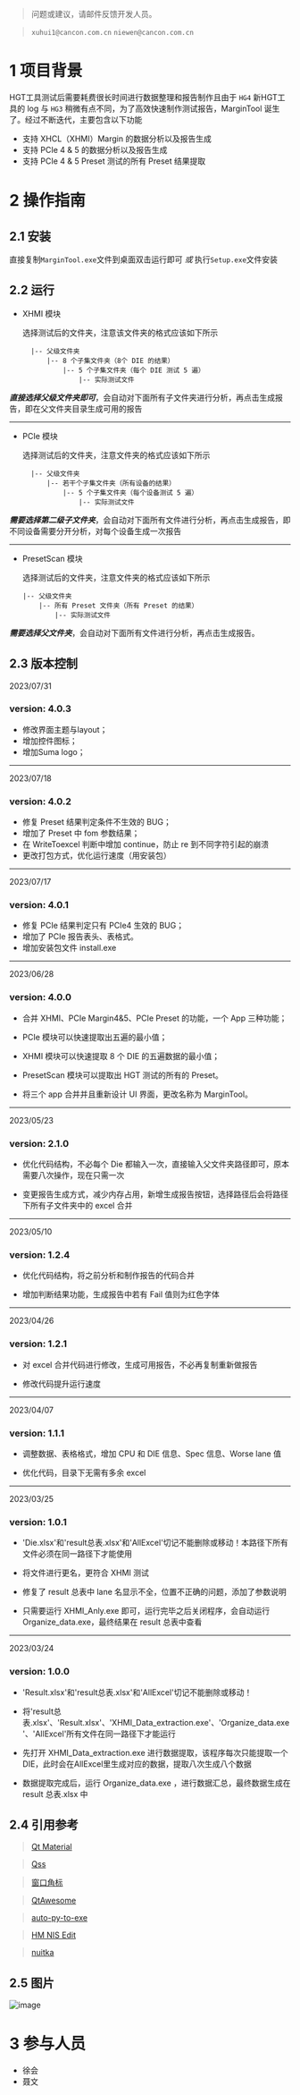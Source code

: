 > 问题或建议，请邮件反馈开发人员。

> `xuhui1@cancon.com.cn`
> `niewen@cancon.com.cn`

# 1 项目背景

HGT工具测试后需要耗费很长时间进行数据整理和报告制作且由于 `HG4` 新HGT工具的 log 与 `HG3` 稍微有点不同，为了高效快速制作测试报告，MarginTool 诞生了。经过不断迭代，主要包含以下功能

- 支持 XHCL（XHMI）Margin 的数据分析以及报告生成
- 支持 PCIe 4 & 5 的数据分析以及报告生成
- 支持 PCIe 4 & 5 Preset 测试的所有 Preset 结果提取

# 2 操作指南

## 2.1 安装

直接复制`MarginTool.exe`文件到桌面双击运行即可 *或* 执行`Setup.exe`文件安装

## 2.2 运行

- XHMI 模块
  
   选择测试后的文件夹，注意该文件夹的格式应该如下所示
  
        |-- 父级文件夹
            |-- 8 个子集文件夹（8个 DIE 的结果）
                |-- 5 个子集文件夹（每个 DIE 测试 5 遍）
                    |-- 实际测试文件

***直接选择父级文件夹即可***，会自动对下面所有子文件夹进行分析，再点击生成报告，即在父文件夹目录生成可用的报告

---

- PCIe 模块
  
  选择测试后的文件夹，注意文件夹的格式应该如下所示
  
        |-- 父级文件夹
            |-- 若干个子集文件夹（所有设备的结果）
                |-- 5 个子集文件夹（每个设备测试 5 遍）
                    |-- 实际测试文件

***需要选择第二级子文件夹***，会自动对下面所有文件进行分析，再点击生成报告，即不同设备需要分开分析，对每个设备生成一次报告

---

- PresetScan 模块
  
  选择测试后的文件夹，注意文件夹的格式应该如下所示
  
      |-- 父级文件夹
          |-- 所有 Preset 文件夹（所有 Preset 的结果）
              |-- 实际测试文件

***需要选择父文件夹***，会自动对下面所有文件进行分析，再点击生成报告。

## 2.3 版本控制

2023/07/31

### version: 4.0.3

- 修改界面主题与layout；
- 增加控件图标；
- 增加Suma logo；

---

2023/07/18

### version: 4.0.2

- 修复 Preset 结果判定条件不生效的 BUG；
- 增加了 Preset 中 fom 参数结果；
- 在 WriteToexcel 判断中增加 continue，防止 re 到不同字符引起的崩溃
- 更改打包方式，优化运行速度（用安装包）

---

2023/07/17

### version: 4.0.1

- 修复 PCIe 结果判定只有 PCIe4 生效的 BUG；
- 增加了 PCIe 报告表头、表格式。
- 增加安装包文件 install.exe

---

2023/06/28

### version: 4.0.0

- 合并 XHMI、PCIe Margin4&5、PCIe Preset 的功能，一个 App 三种功能；

- PCIe 模块可以快速提取出五遍的最小值； 

- XHMI 模块可以快速提取 8 个 DIE 的五遍数据的最小值； 

- PresetScan 模块可以提取出 HGT 测试的所有的 Preset。

- 将三个 app 合并并且重新设计 UI 界面，更改名称为 MarginTool。

---

2023/05/23

### version: 2.1.0

- 优化代码结构，不必每个 Die 都输入一次，直接输入父文件夹路径即可，原本需要八次操作，现在只需一次

- 变更报告生成方式，减少内存占用，新增生成报告按钮，选择路径后会将路径下所有子文件夹中的 excel 合并

---

2023/05/10

### version: 1.2.4

- 优化代码结构，将之前分析和制作报告的代码合并

- 增加判断结果功能，生成报告中若有 Fail 值则为红色字体

---

2023/04/26

### version: 1.2.1

- 对 excel 合并代码进行修改，生成可用报告，不必再复制重新做报告

- 修改代码提升运行速度

---

2023/04/07

### version: 1.1.1

- 调整数据、表格格式，增加 CPU 和 DIE 信息、Spec 信息、Worse lane 值

- 优化代码，目录下无需有多余 excel

---

2023/03/25

### version: 1.0.1

- 'Die.xlsx'和'result总表.xlsx'和'AllExcel'切记不能删除或移动！本路径下所有文件必须在同一路径下才能使用

- 将文件进行更名，更符合 XHMI 测试

- 修复了 result 总表中 lane 名显示不全，位置不正确的问题，添加了参数说明

- 只需要运行 XHMI_Anly.exe 即可，运行完毕之后关闭程序，会自动运行 Organize_data.exe，最终结果在 result 总表中查看

---

2023/03/24 

### version: 1.0.0

- 'Result.xlsx'和'result总表.xlsx'和'AllExcel'切记不能删除或移动！

- 将'result总表.xlsx'、'Result.xlsx'、'XHMI_Data_extraction.exe'、'Organize_data.exe'、'AllExcel'所有文件在同一路径下才能运行

- 先打开 XHMI_Data_extraction.exe 进行数据提取，该程序每次只能提取一个DIE，此时会在AllExcel里生成对应的数据，提取八次生成八个数据

- 数据提取完成后，运行 Organize_data.exe ，进行数据汇总，最终数据生成在 result 总表.xlsx 中

## 2.4 引用参考

> [Qt Material](https://github.com/UN-GCPDS/qt-material)

> [Qss](https://blog.csdn.net/y281252548/article/details/109637693)

> [窗口角标](https://www.cnblogs.com/jingsupo/p/13536449.html)

> [QtAwesome](https://github.com/spyder-ide/qtawesome)

> [auto-py-to-exe](https://pypi.org/project/auto-py-to-exe/)

> [HM NIS Edit](https://www.cnblogs.com/yply/p/12001813.html) 

> [nuitka](https://github.com/Nuitka/Nuitka)

## 2.5 图片

![image](https://github.com/xmartin1026/MarginTool4.0.3/blob/main/img.png)

# 3 参与人员

* 徐会
* 聂文
